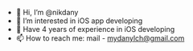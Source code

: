 - 👋 Hi, I’m @nikdany
- 👀 I’m interested in iOS app developing
- 🌱 Have 4 years of experience in iOS developing
- 📫 How to reach me: 
mail  - mydanylch@gmail.com

<!---
nikdany/nikdany is a ✨ special ✨ repository because its `README.md` (this file) appears on your GitHub profile.
You can click the Preview link to take a look at your changes.
--->
